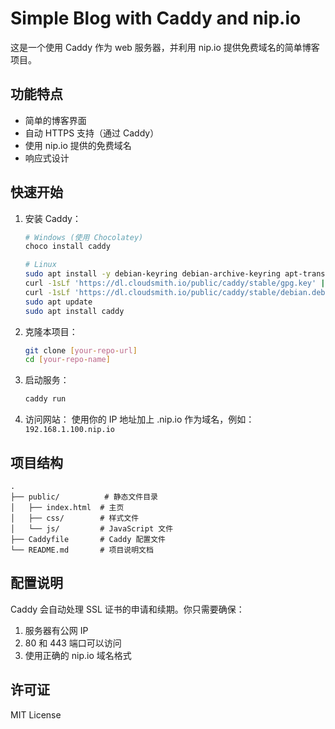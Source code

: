 # Simple Blog with Caddy and nip.io

这是一个使用 Caddy 作为 web 服务器，并利用 nip.io 提供免费域名的简单博客项目。

## 功能特点

- 简单的博客界面
- 自动 HTTPS 支持（通过 Caddy）
- 使用 nip.io 提供的免费域名
- 响应式设计

## 快速开始

1. 安装 Caddy：
   ```bash
   # Windows (使用 Chocolatey)
   choco install caddy

   # Linux
   sudo apt install -y debian-keyring debian-archive-keyring apt-transport-https
   curl -1sLf 'https://dl.cloudsmith.io/public/caddy/stable/gpg.key' | sudo gpg --dearmor -o /usr/share/keyrings/caddy-stable-archive-keyring.gpg
   curl -1sLf 'https://dl.cloudsmith.io/public/caddy/stable/debian.deb.txt' | sudo tee /etc/apt/sources.list.d/caddy-stable.list
   sudo apt update
   sudo apt install caddy
   ```

2. 克隆本项目：
   ```bash
   git clone [your-repo-url]
   cd [your-repo-name]
   ```

3. 启动服务：
   ```bash
   caddy run
   ```

4. 访问网站：
   使用你的 IP 地址加上 .nip.io 作为域名，例如：`192.168.1.100.nip.io`

## 项目结构

```
.
├── public/          # 静态文件目录
│   ├── index.html  # 主页
│   ├── css/        # 样式文件
│   └── js/         # JavaScript 文件
├── Caddyfile       # Caddy 配置文件
└── README.md       # 项目说明文档
```

## 配置说明

Caddy 会自动处理 SSL 证书的申请和续期。你只需要确保：
1. 服务器有公网 IP
2. 80 和 443 端口可以访问
3. 使用正确的 nip.io 域名格式

## 许可证

MIT License 
